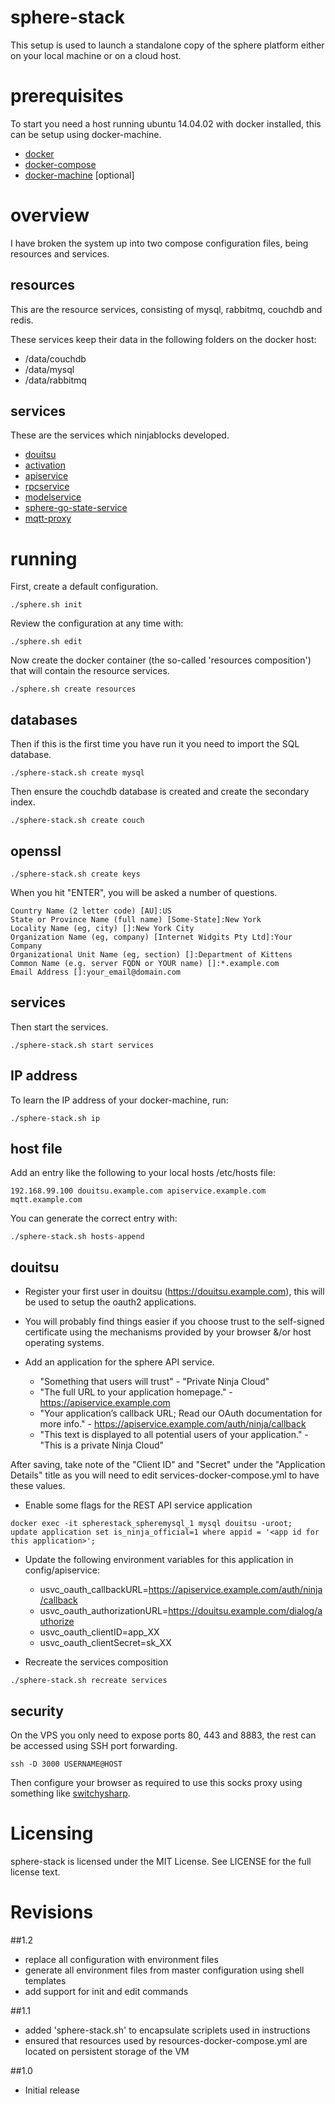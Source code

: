# sphere-stack

This setup is used to launch a standalone copy of the sphere platform either on your local machine or on a cloud host.

# prerequisites

To start you need a host running ubuntu 14.04.02 with docker installed, this can be setup using docker-machine.

* [docker](http://docker.io)
* [docker-compose](https://docs.docker.com/compose/)
* [docker-machine](https://docs.docker.com/machine/) [optional]

# overview

I have broken the system up into two compose configuration files, being resources and services.

## resources

This are the resource services, consisting of mysql, rabbitmq, couchdb and redis.

These services keep their data in the following folders on the docker host:

* /data/couchdb
* /data/mysql
* /data/rabbitmq

## services

These are the services which ninjablocks developed.

* [douitsu](https://github.com/ninjablocks/douitsu)
* [activation](https://github.com/ninjablocks/sphere-activation-service)
* [apiservice](https://github.com/ninjablocks/sphere-api-service)
* [rpcservice](https://github.com/ninjablocks/sphere-cloud-rpc-service)
* [modelservice](https://github.com/ninjablocks/sphere-cloud-modelstore-service)
* [sphere-go-state-service](https://github.com/ninjablocks/sphere-go-state-service)
* [mqtt-proxy](https://github.com/ninjablocks/mqtt-proxy)

# running

First, create a default configuration.

```
./sphere.sh init
```

Review the configuration at any time with:

```
./sphere.sh edit
```

Now create the docker container (the so-called 'resources composition') that will contain the resource services.

```
./sphere.sh create resources
```

## databases

Then if this is the first time you have run it you need to import the SQL database.

```
./sphere-stack.sh create mysql
```

Then ensure the couchdb database is created and create the secondary index.

```
./sphere-stack.sh create couch
```

## openssl

```
./sphere-stack.sh create keys
```

When you hit "ENTER", you will be asked a number of questions.

```
Country Name (2 letter code) [AU]:US
State or Province Name (full name) [Some-State]:New York
Locality Name (eg, city) []:New York City
Organization Name (eg, company) [Internet Widgits Pty Ltd]:Your Company
Organizational Unit Name (eg, section) []:Department of Kittens
Common Name (e.g. server FQDN or YOUR name) []:*.example.com
Email Address []:your_email@domain.com
```

## services

Then start the services.

```
./sphere-stack.sh start services
```

## IP address

To learn the IP address of your docker-machine, run:

```
./sphere-stack.sh ip
```

## host file

Add an entry like the following to your local hosts /etc/hosts file:

```
192.168.99.100 douitsu.example.com apiservice.example.com mqtt.example.com
```

You can generate the correct entry with:

```
./sphere-stack.sh hosts-append
```

## douitsu

* Register your first user in douitsu (https://douitsu.example.com), this will be used to setup the oauth2 applications.

* You will probably find things easier if you choose trust to the self-signed certificate using the mechanisms provided by your browser &/or host operating systems.

* Add an application for the sphere API service.

	* "Something that users will trust" - "Private Ninja Cloud"
	* "The full URL to your application homepage." - https://apiservice.example.com
	* "Your application’s callback URL; Read our OAuth documentation for more info." - https://apiservice.example.com/auth/ninja/callback
    * "This text is displayed to all potential users of your application." - "This is a private Ninja Cloud"

After saving, take note of the "Client ID" and "Secret" under the "Application Details" title as you will need to
edit services-docker-compose.yml to have these values.

* Enable some flags for the REST API service application

```
docker exec -it spherestack_spheremysql_1 mysql douitsu -uroot;
update application set is_ninja_official=1 where appid = '<app id for this application>';
```

* Update the following environment variables for this application in config/apiservice:

	* usvc_oauth_callbackURL=https://apiservice.example.com/auth/ninja/callback
    * usvc_oauth_authorizationURL=https://douitsu.example.com/dialog/authorize
    * usvc_oauth_clientID=app_XX
    * usvc_oauth_clientSecret=sk_XX

* Recreate the services composition
```
./sphere-stack.sh recreate services
```

## security

On the VPS you only need to expose ports 80, 443 and 8883, the rest can be accessed using SSH port forwarding.

```
ssh -D 3000 USERNAME@HOST
```

Then configure your browser as required to use this socks proxy using something like [switchysharp](https://chrome.google.com/webstore/detail/proxy-switchysharp/dpplabbmogkhghncfbfdeeokoefdjegm?hl=en).

# Licensing

sphere-stack is licensed under the MIT License. See LICENSE for the full license text.

# Revisions

##1.2
* replace all configuration with environment files
* generate all environment files from master configuration using shell templates
* add support for init and edit commands

##1.1
* added 'sphere-stack.sh' to encapsulate scriplets used in instructions
* ensured that resources used by resources-docker-compose.yml are located on persistent storage of the VM

##1.0
* Initial release
